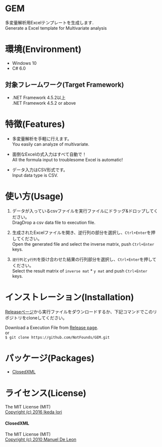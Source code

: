 # GEM
多変量解析用Excelテンプレートを生成します.<br>
Generate a Excel template for Multivariate analysis

# 環境(Environment)
+ Windows 10
+ C# 6.0

## 対象フレームワーク(Target Framework)
+ .NET Framework 4.5.2以上<br>
.NET Framework 4.5.2 or above

# 特徴(Features)
+ 多変量解析を手軽に行えます。<br>
You easily can analyze of multivariate.

+ 面倒なExcelの式入力はすべて自動で！<br>
All the formula input to troublesome Excel is automatic!

+ データ入力はCSV形式です。<br>
Input data type is CSV.

# 使い方(Usage)
1. データが入っているcsvファイルを実行ファイルにドラッグ&ドロップしてください。<br>
DragDrop a csv data file to execution file.

2. 生成されたExcelファイルを開き、逆行列の部分を選択し、`Ctrl+Enter`を押してください。<br>
Open the generated file and select the inverse matrix, push `Ctrl+Enter` keys.
 
3. `逆行列`と`y行列`を掛け合わせた結果の行列部分を選択し、`Ctrl+Enter`を押してください。<br>
Select the result matrix of `inverse mat` * `y mat` and push `Ctrl+Enter` keys. 

# インストレーション(Installation)
[Releaseページ](https://github.com/NotFounds/GEM/releases)から実行ファイルをダウンロードするか、下記コマンドでこのリポジトリをcloneしてください。

Download a Execution File from [Release page](https://github.com/NotFounds/GEM/releases).<br>
or<br>
`$ git clone https://github.com/NotFounds/GEM.git`

# パッケージ(Packages)
+ [ClosedXML](https://github.com/vbjay/ClosedXML)

# ライセンス(License)
The MIT License (MIT)<br>
[Copyright (c) 2016 Ikeda Iori](https://raw.githubusercontent.com/NotFounds/GEM/master/LICENSE)

#### ClosedXML
The MIT License (MIT)<br>
[Copyright (c) 2010 Manuel De Leon](https://raw.githubusercontent.com/vbjay/ClosedXML/master/License.txt)

